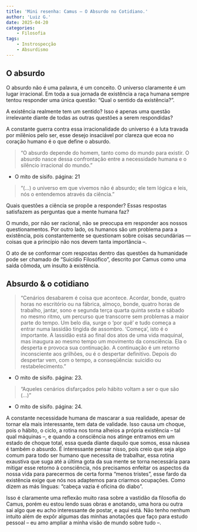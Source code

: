 ```yaml
---
title: 'Mini resenha: Camus – O Absurdo no Cotidiano.'
author: 'Luiz G.'
date: 2025-04-20
categories:
    - Filosofia
tags: 
    - Instrospecção
    - Absurdismo
---
```


## O absurdo

O absurdo não é uma palavra, é um conceito.
O universo claramente é um lugar irracional. Em toda a sua jornada de existência a raça humana sempre tentou responder uma única questão: “Qual o sentido da existência?”.

A existência realmente tem um sentido? Isso é apenas uma questão irrelevante diante de todas as outras questões a serem respondidas?

A constante guerra contra essa irracionalidade do universo é a luta travada por milênios pelo ser, esse desejo insaciável por clareza que ecoa no coração humano é o que define o absurdo. 

> “O absurdo depende do homem, tanto como do mundo para existir. O absurdo nasce dessa confrontação entre a necessidade humana e o silêncio irracional do mundo.”
- O mito de sísifo. página: 21

> “(…) o universo em que vivemos não é absurdo; ele tem lógica e leis, nós o entendemos através da ciência.”

Quais questões a ciência se propõe a responder? Essas respostas satisfazem as perguntas que a mente humana faz? 

O mundo, por não ser racional, não se preocupa em responder aos nossos questionamentos. Por outro lado, os humanos são um problema para a existência, pois constantemente se questionam sobre coisas secundárias — coisas que a princípio não nos devem tanta importância –.

O ato de se conformar com respostas dentro das questões da humanidade pode ser chamado de “Suicídio Filosófico”, descrito por Camus como uma saída cômoda, um insulto à existência.

## Absurdo & o cotidiano

> “Cenários desabarem é coisa que acontece. Acordar, bonde, quatro horas no escritório ou na fábrica, almoço, bonde, quatro horas de trabalho, jantar, sono e segunda terça quarta quinta sexta e sábado no mesmo ritmo, um percurso que transcorre sem problemas a maior parte do tempo. Um belo dia, surge o ‘por quê’ e tudo começa a entrar numa lassidão tingida de assombro. ‘Começa’, isto é o importante. A lassidão está ao final dos atos de uma vida maquinal, mas inaugura ao mesmo tempo um movimento da consciência. Ela o desperta e provoca sua continuação. A continuação é um retorno inconsciente aos grilhões, ou é o despertar definitivo. Depois do despertar vem, com o tempo, a conseqüência: suicídio ou restabelecimento.”
- O mito de sísifo. página: 23.

> “Aqueles cenários disfarçados pelo hábito voltam a ser o que são (…)”
- O mito de sísifo. página: 24.

A constante necessidade humana de mascarar a sua realidade, apesar de tornar ela mais interessante, tem data de validade. Isso causa um choque, pois o hábito, o ciclo, a rotina nos torna alheios a própria existência – tal qual máquinas –, e quando a consciência nos atinge entramos em um estado de choque total, essa queda diante daquilo que somos, essa náusea é também o absurdo. É interessante pensar nisso, pois creio que seja algo comum para todo ser humano que necessita de trabalhar, essa rotina exaustiva que suga até a última gota da sua mente se torna necessária para mitigar esse retorno à consciência, nós precisamos enfeitar os aspectos da nossa vida para parecermos de certa forma “menos tristes”, esse fardo da existência exige que nós nos adaptemos para criarmos ocupações. Como dizem as más línguas: “cabeça vazia é oficina do diabo”.

Isso é claramente uma reflexão muito rasa sobre a vastidão da filosofia do Camus, porém eu estou lendo suas obras e anotando, uma hora ou outra sai algo que eu acho interessante de postar, e aqui está. Não tenho nenhum intuito além de expôr algumas das minhas anotações que faço para estudo pessoal – eu amo ampliar a minha visão de mundo sobre tudo –.

